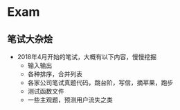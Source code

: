 # Exam
## 笔试大杂烩
- 2018年4月开始的笔试，大概有以下内容，慢慢挖掘
  - 输入输出
  - 各种排序，合并列表
  - 各家公司笔试真题代码，跳台阶，写信，摘苹果，跑步
  - 测试函数文件
  - 一些主观题，预测用户流失之类
